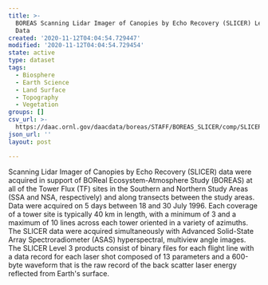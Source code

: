 ```yaml
---
title: >-
  BOREAS Scanning Lidar Imager of Canopies by Echo Recovery (SLICER) Level-3
  Data
created: '2020-11-12T04:04:54.729447'
modified: '2020-11-12T04:04:54.729454'
state: active
type: dataset
tags:
  - Biosphere
  - Earth Science
  - Land Surface
  - Topography
  - Vegetation
groups: []
csv_url: >-
  https://daac.ornl.gov/daacdata/boreas/STAFF/BOREAS_SLICER/comp/SLICER_Inventory.csv
json_url: ''
layout: post

---
```

Scanning Lidar Imager of Canopies by Echo Recovery (SLICER) data were acquired in support of BOReal Ecosystem-Atmosphere Study (BOREAS) at all of the Tower Flux (TF) sites in the Southern and Northern Study Areas (SSA and NSA, respectively) and along transects between the study areas.  Data were acquired on 5 days between 18 and 30 July 1996. Each coverage of a tower site is typically 40 km in length, with a minimum of 3 and a maximum of 10 lines across each tower oriented in a variety of azimuths. The SLICER data were acquired simultaneously with Advanced Solid-State Array Spectroradiometer (ASAS) hyperspectral, multiview angle images. The SLICER Level 3 products consist of binary files for each flight line with a data record for each laser shot composed of 13 parameters and a 600-byte waveform that is the raw record of the back scatter laser energy reflected from Earth's surface.
